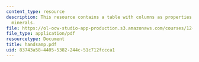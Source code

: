 ```yaml
---
content_type: resource
description: This resource contains a table with columns as properties and rows with
  minerals.
file: https://ol-ocw-studio-app-production.s3.amazonaws.com/courses/12-109-petrology-fall-2005/83743a5844055382244c51c712fccca1_handsamp.pdf
file_type: application/pdf
resourcetype: Document
title: handsamp.pdf
uid: 83743a58-4405-5382-244c-51c712fccca1
---
```

